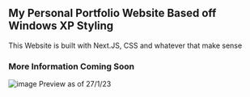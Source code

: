 ## My Personal Portfolio Website Based off Windows XP Styling

This Website is built with Next.JS, CSS and whatever that make sense
### More Information Coming Soon
![image](https://user-images.githubusercontent.com/7589432/214890219-6b1c4fc8-a31a-44f6-b060-5882ac700404.png)
Preview as of 27/1/23
